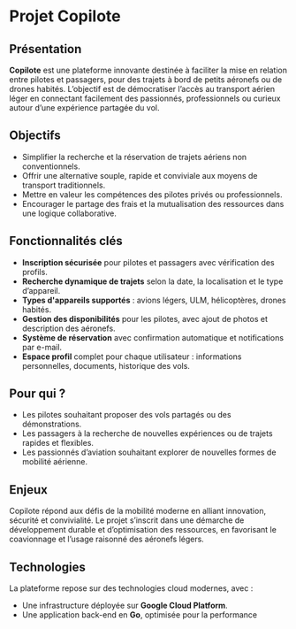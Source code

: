# Projet Copilote

## Présentation

**Copilote** est une plateforme innovante destinée à faciliter la mise en relation entre pilotes et passagers, pour des trajets à bord de petits aéronefs ou de drones habités. L’objectif est de démocratiser l’accès au transport aérien léger en connectant facilement des passionnés, professionnels ou curieux autour d’une expérience partagée du vol.

## Objectifs

- Simplifier la recherche et la réservation de trajets aériens non conventionnels.
- Offrir une alternative souple, rapide et conviviale aux moyens de transport traditionnels.
- Mettre en valeur les compétences des pilotes privés ou professionnels.
- Encourager le partage des frais et la mutualisation des ressources dans une logique collaborative.

## Fonctionnalités clés

- **Inscription sécurisée** pour pilotes et passagers avec vérification des profils.
- **Recherche dynamique de trajets** selon la date, la localisation et le type d’appareil.
- **Types d'appareils supportés** : avions légers, ULM, hélicoptères, drones habités.
- **Gestion des disponibilités** pour les pilotes, avec ajout de photos et description des aéronefs.
- **Système de réservation** avec confirmation automatique et notifications par e-mail.
- **Espace profil** complet pour chaque utilisateur : informations personnelles, documents, historique des vols.

## Pour qui ?

- Les pilotes souhaitant proposer des vols partagés ou des démonstrations.
- Les passagers à la recherche de nouvelles expériences ou de trajets rapides et flexibles.
- Les passionnés d’aviation souhaitant explorer de nouvelles formes de mobilité aérienne.

## Enjeux

Copilote répond aux défis de la mobilité moderne en alliant innovation, sécurité et convivialité. Le projet s’inscrit dans une démarche de développement durable et d’optimisation des ressources, en favorisant le coavionnage et l’usage raisonné des aéronefs légers.

## Technologies

La plateforme repose sur des technologies cloud modernes, avec :

- Une infrastructure déployée sur **Google Cloud Platform**.
- Une application back-end en **Go**, optimisée pour la performance